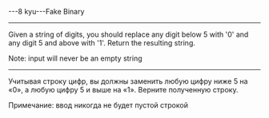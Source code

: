 ---8 kyu---Fake Binary

---

Given a string of digits, you should replace any digit below 5 with '0' and any digit 5 and above with '1'. Return the resulting string.

Note: input will never be an empty string

---

Учитывая строку цифр, вы должны заменить любую цифру ниже 5 на «0», а любую цифру 5 и выше на «1». Верните полученную строку.

Примечание: ввод никогда не будет пустой строкой

